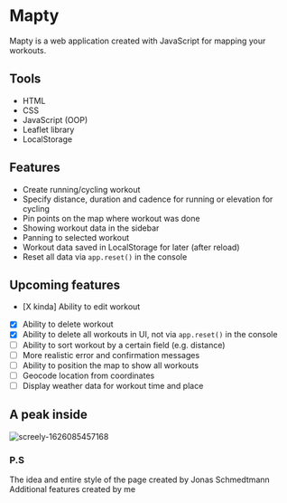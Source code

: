 # Mapty

Mapty is a web application created with JavaScript for mapping your workouts.  

## Tools

- HTML
- CSS
- JavaScript (OOP)
- Leaflet library
- LocalStorage

## Features

- Create running/cycling workout
- Specify distance, duration and cadence for running or elevation for cycling
- Pin points on the map where workout was done
- Showing workout data in the sidebar
- Panning to selected workout
- Workout data saved in LocalStorage for later (after reload)
- Reset all data via `app.reset()` in the console

## Upcoming features

- [X kinda] Ability to edit workout 
- [X] Ability to delete workout
- [X] Ability to delete all workouts in UI, not via `app.reset()` in the console
- [ ] Ability to sort workout by a certain field (e.g. distance)
- [ ] More realistic error and confirmation messages
- [ ] Ability to position the map to show all workouts
- [ ] Geocode location from coordinates
- [ ] Display weather data for workout time and place

## A peak inside

![screely-1626085457168](https://user-images.githubusercontent.com/42406609/125272395-782d0700-e314-11eb-9da8-11bfbafbe07f.png)

### P.S

The idea and entire style of the page created by Jonas Schmedtmann 
Additional features created by me
